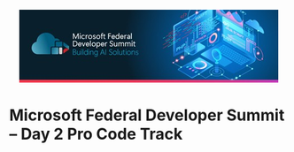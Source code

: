 <p align="center">
  <img src="/Images/FedDevSummitBanner.jpg?raw=true" />
</p>

# Microsoft Federal Developer Summit – Day 2 Pro Code Track
